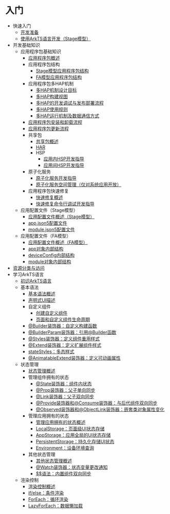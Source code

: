# 入门

- 快速入门
  - [开发准备](start-overview.md)
  - [使用ArkTS语言开发（Stage模型）](start-with-ets-stage.md)
- 开发基础知识
  - 应用程序包基础知识
    - [应用程序包概述](application-package-overview.md)
    - 应用程序包结构
      - [Stage模型应用程序包结构](application-package-structure-stage.md)
      - [FA模型应用程序包结构](application-package-structure-fa.md)
    - 应用程序包多HAP机制
      - [多HAP机制设计目标](multi-hap-objective.md)
      - [多HAP构建视图](multi-hap-build-view.md)
      - [多HAP的开发调试与发布部署流程](multi-hap-release-deployment.md)
      - [多HAP使用规则](multi-hap-rules.md)
      - [多HAP运行机制及数据通信方式](multi-hap-principles.md)
    - [应用程序包安装和卸载流程](application-package-install-uninstall.md)
    - [应用程序包更新流程](application-package-update.md)
    - 共享包
      - [共享包概述](shared-guide.md)
      - [HAR](har-package.md)
      - HSP
        - [应用内HSP开发指导](in-app-hsp.md)
        - [应用间HSP开发指导](cross-app-hsp.md)
    - 原子化服务
      - [原子化服务开发指导](atomicService.md)
      - [原子化服务空间管理（仅对系统应用开放）](atomicService-aging.md)
    - 应用程序包快速修复
      - [快速修复概述](quickfix-principles.md)
      - [快速修复命令行调试开发指导](quickfix-debug.md)
  - 应用配置文件（Stage模型）
    - [应用配置文件概述（Stage模型）](application-configuration-file-overview-stage.md)
    - [app.json5配置文件](app-configuration-file.md)
    - [module.json5配置文件](module-configuration-file.md)
  - 应用配置文件（FA模型）
    - [应用配置文件概述（FA模型）](application-configuration-file-overview-fa.md)
    - [app对象内部结构](app-structure.md)
    - [deviceConfig内部结构](deviceconfig-structure.md)
    - [module对象内部结构](module-structure.md)
- [资源分类与访问](resource-categories-and-access.md)
- 学习ArkTS语言
  - [初识ArkTS语言](arkts-get-started.md)
  - 基本语法
    - [基本语法概述](arkts-basic-syntax-overview.md)
    - [声明式UI描述](arkts-declarative-ui-description.md)
    - 自定义组件
      - [创建自定义组件](arkts-create-custom-components.md)
      - [页面和自定义组件生命周期](arkts-page-custom-components-lifecycle.md)
    - [\@Builder装饰器：自定义构建函数](arkts-builder.md)
    - [\@BuilderParam装饰器：引用\@Builder函数](arkts-builderparam.md)
    - [\@Styles装饰器：定义组件重用样式](arkts-style.md)
    - [\@Extend装饰器：定义扩展组件样式](arkts-extend.md)
    - [stateStyles：多态样式](arkts-statestyles.md)
    - [@AnimatableExtend装饰器：定义可动画属性](arkts-animatable-extend.md)
  - 状态管理
    - [状态管理概述](arkts-state-management-overview.md)
    - 管理组件拥有的状态
      - [\@State装饰器：组件内状态](arkts-state.md)
      - [\@Prop装饰器：父子单向同步](arkts-prop.md)
      - [\@Link装饰器：父子双向同步](arkts-link.md)
      - [\@Provide装饰器和\@Consume装饰器：与后代组件双向同步](arkts-provide-and-consume.md)
      - [\@Observed装饰器和\@ObjectLink装饰器：嵌套类对象属性变化](arkts-observed-and-objectlink.md)
    - 管理应用拥有的状态
      - [管理应用拥有的状态概述](arkts-application-state-management-overview.md)
      - [LocalStorage：页面级UI状态存储](arkts-localstorage.md)
      - [AppStorage：应用全局的UI状态存储](arkts-appstorage.md)
      - [PersistentStorage：持久化存储UI状态](arkts-persiststorage.md)
      - [Environment：设备环境查询](arkts-environment.md)
    - 其他状态管理
      - [其他状态管理概述](arkts-other-state-mgmt-functions-overview.md)
      - [\@Watch装饰器：状态变量更改通知](arkts-watch.md)
      - [$$语法：内置组件双向同步](arkts-two-way-sync.md)
  - 渲染控制
    - [渲染控制概述](arkts-rendering-control-overview.md)
    - [if/else：条件渲染](arkts-rendering-control-ifelse.md)
    - [ForEach：循环渲染](arkts-rendering-control-foreach.md)
    - [LazyForEach：数据懒加载](arkts-rendering-control-lazyforeach.md)
